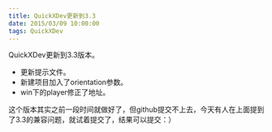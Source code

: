 ```yaml
---
title: QuickXDev更新到3.3
date: 2015/03/09 10:00:00
tags: QuickXDev
---
```


QuickXDev更新到3.3版本。

* 更新提示文件。
* 新建项目加入了orientation参数。
* win下的player修正了地址。

这个版本其实之前一段时间就做好了，但github提交不上去，今天有人在上面提到了3.3的兼容问题，就试着提交了，结果可以提交：）
